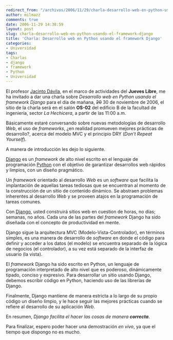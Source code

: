 ```yaml
---
redirect_from: "/archivos/2006/11/29/charla-desarrollo-web-en-python-usando-el-framework-django/"
author: milmazz
comments: true
date: 2006-11-29 14:38:59
layout: post
slug: charla-desarrollo-web-en-python-usando-el-framework-django
title: 'Charla: Desarrollo web en Python usando el framework Django'
categories:
- Universidad
tags:
- Charlas
- django
- framework
- Python
- Universidad
---
```


El profesor [Jacinto Dávila](http://webdelprofesor.ula.ve/ingenieria/jacinto/), en el marco de actividades del **Jueves Libre**, me ha invitado a dar una charla sobre _Desarrollo web en Python usando el framework Django_ para el día de mañana, <del>20</del> 30 de noviembre de 2006,  el sitio de la charla será en el salón **OS-02** del edificio B de la facultad de ingeniería, sector _La Hechicera_, a partir de las 11:00 a.m.

Básicamente estaré conversando sobre nuevas metodologías de desarrollo _Web_, el uso de _frameworks_, ¿en realidad promueven mejores prácticas de desarrollo?, acerca del modelo MVC y el principio DRY (_Don't Repeat Yourself_).

A manera de introducción les dejo lo siguiente.

[Django][] es un _framework_ de alto nivel escrito en el lenguaje de programación [Python](http://www.python.org) con el objetivo de garantizar desarrollos web rápidos y limpios, con un diseño pragmático.

Un _framework_ orientado al desarrollo _Web_ es un _software_ que facilita la implantación de aquellas tareas tediosas que se encuentran al momento de la construcción de un sitio de contenido dinámico. Se abstraen problemas inherentes al desarrollo _Web_ y se proveen atajos en la programación de tareas comunes.

Con [Django][], usted construirá sitios web en cuestion de horas, no días; semanas, no años. Cada una de las partes del _framework_ Django ha sido diseñada con el concepto de productividad en mente.

Django sigue la arquitectura MVC (Modelo-Vista-Controlador), en términos simples, es una manera de desarrollo de _software_ en donde el código para definir y acceder a los datos (el modelo) se encuentra separado de la lógica de negocios (el controlador), a su vez está separado de la interfaz de usuario (la vista).

El _framework_ Django ha sido escrito en Python, un lenguaje de programación interpretado de alto nivel que es poderoso, dinámicamente tipado, conciso y expresivo. Para desarrollar un sitio usando Django, debemos escribir código en Python, haciendo uso de las librerías de Django.

Finalmente, Django mantiene de manera estricta a lo largo de su propio código un diseño limpio, y le hace seguir las mejores prácticas cuando se refiere al desarrollo de su aplicación _Web_.

En resumen, _Django facilita el hacer las cosas de manera **correcta**_.

Para finalizar, espero poder hacer una demostración _en vivo_, ya que el tiempo que dispongo no es mucho.

[Django]: http://www.djangoproject.com
